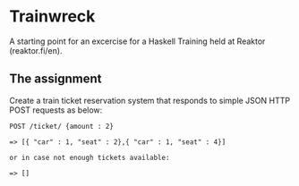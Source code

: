 Trainwreck
=============

A starting point for an excercise for a Haskell Training held at Reaktor (reaktor.fi/en).

The assignment
--------------

Create a train ticket reservation system that responds to simple JSON HTTP POST requests as below:

    POST /ticket/ {amount : 2}
    
    => [{ "car" : 1, "seat" : 2},{ "car" : 1, "seat" : 4}] 
    
    or in case not enough tickets available:
    
    => []